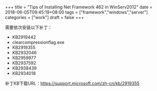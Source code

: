 +++
title = "Tips of Installing Net Framework 462 in WinServ2012"
date = 2018-06-05T09:45:19+08:00
tags = ["framework","windows","server"]
categories = ["work"]
draft = false
+++

需要依次安装以下补丁：

- KB2919442
- clearcompressionflag.exe
- KB2919355
- KB2932046
- KB2959977
- KB2937592
- KB2938439
- KB2934018

补丁KB下载URL：https://support.microsoft.com/zh-cn/kb/2919355


